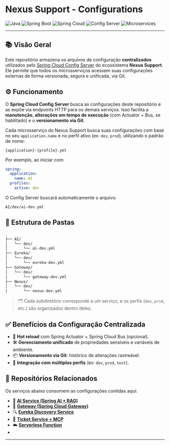 # Nexus Support - Configurations

![Java](https://img.shields.io/badge/Java-24-blue?logo=java&logoColor=white)
![Spring Boot](https://img.shields.io/badge/Spring_Boot-3.5.3-green?logo=springboot&logoColor=white)
![Spring Cloud](https://img.shields.io/badge/Spring_Cloud-2025.0.0-blueviolet?logo=spring&logoColor=white)
![Config Server](https://img.shields.io/badge/Spring_Config_Server-Config_Files-orange?logo=spring&logoColor=white)
![Microservices](https://img.shields.io/badge/Architecture-Microservices-lightgrey)

---

## 📚 Visão Geral

Este repositório armazena os arquivos de configuração **centralizados** utilizados pelo [Spring Cloud Config Server](https://github.com/franklinclf/nexus-spring-cloud-config) do ecossistema **Nexus Support**. Ele permite que todos os microsserviços acessem suas configurações externas de forma versionada, segura e unificada, via Git.

## ⚙️ Funcionamento

O **Spring Cloud Config Server** busca as configurações deste repositório e as expõe via endpoints HTTP para os demais serviços. Isso facilita a **manutenção**, **alterações em tempo de execução** (com Actuator + Bus, se habilitado) e o **versionamento via Git**.

Cada microsserviço do Nexus Support busca suas configurações com base no seu `application.name` e no perfil ativo (ex: `dev`, `prod`), utilizando o padrão de nome:

```
{application}-{profile}.yml
```

Por exemplo, ao iniciar com:

```yaml
spring:
  application:
    name: AI
  profiles:
    active: dev
```

O Config Server buscará automaticamente o arquivo:

```
AI/dev/ai-dev.yml
```


## 📁 Estrutura de Pastas

```bash
.
├── AI/
│   └── dev/
│       └── ai-dev.yml
├── Eureka/
│   └── dev/
│       └── eureka-dev.yml
├── Gateway/
│   └── dev/
│       └── gateway-dev.yml
├── Nexus/
│   └── dev/
│       └── nexus-dev.yml
```

> 🗂️ Cada subdiretório corresponde a um serviço, e os perfis (`dev`, `prod`, etc.) são organizados dentro deles.


## ✅ Benefícios da Configuração Centralizada

- 🔄 **Hot reload** com Spring Actuator + Spring Cloud Bus (opcional).
- 🛠️ **Gerenciamento unificado** de propriedades sensíveis e variáveis de ambiente.
- 📦 **Versionamento via Git**: histórico de alterações rastreável.
- 🧩 **Integração com múltiplos perfis** (ex: `dev`, `prod`, `test`).



## 🔗 Repositórios Relacionados

Os serviços abaixo consomem as configurações contidas aqui:

* 🧠 **[AI Service (Spring AI + RAG)](https://github.com/franklinclf/nexus-spring-cloud-ai)**
* 🧭 **[Gateway (Spring Cloud Gateway)](https://github.com/franklinclf/nexus-spring-cloud-gateway)**
* 🔍 **[Eureka Discovery Service](https://github.com/franklinclf/nexus-spring-cloud-discovery)**
* 🧾 **[Ticket Service + MCP](https://github.com/franklinclf/nexus-spring-cloud-mcp)**
* ☁️ **[Serverless Function](https://github.com/franklinclf/nexus-spring-cloud-serverless)**
* 
---
